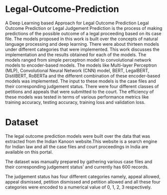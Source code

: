 # Legal-Outcome-Prediction
A Deep Learning based Approach for Legal Outcome Prediction
Legal Outcome Prediction or Legal Judgement Prediction is the process of making predictions of the possible outcome of a legal proceeding based on its case file. The models proposed in this work is built over the concepts of natural language processing and deep learning. 
There were about thirteen models under different categories that were implemented. This work discusses the implementation and the results obtained for each of the models. The models ranged from simple perceptron model to convolutional network models to encoder-based models. 
The models like Multi-layer Perceptron (MLP), Convolutional Neural Network (CNN) model, BERT, LegalBERT, DistilBERT, RoBERTa and the different combination of these encoder-based models was implemented. The input to these models is the case files and their corresponding judgement status. There were four different classes of petitions and appeals that were submitted to the court. 
The efficiency of these models was tested in terms of various performance metrics like training accuracy, testing accuracy, training loss and validation loss.

# Dataset
The legal outcome prediction models were built over the data that was extracted from the Indian Kanoon website.This website is a search engine for Indian law and all the case files and court proceedings in India are available on this portal.

The dataset was manually prepared by gathering various case files and their corresponding judgement status’ and currently has 600 records.

The judgement status has four different categories namely, appeal allowed, appeal dismissed, petition dismissed and petition allowed and all these four categories were encoded to a numerical value of 0, 1, 2, 3 respectively.
